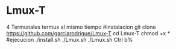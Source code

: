 # Lmux-T
4 Termunales termux al mismo tiempo
#instalacion 
git clone https://github.com/garciarodrigue/Lmux-T
 cd Lmux-T
chmod +x * 
#ejecucion
./install.sh
./Lmux.sh
./Lmux.sh
Ctrl b%
